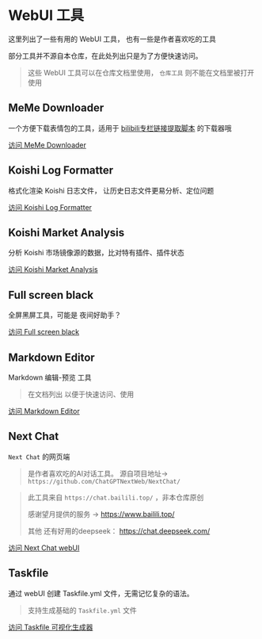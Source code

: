 # WebUI 工具

这里列出了一些有用的 WebUI 工具， 也有一些是作者喜欢吃的工具

部分工具并不源自本仓库，在此处列出只是为了方便快速访问。

> 这些 WebUI 工具可以在仓库文档里使用， `仓库工具` 则不能在文档里被打开使用




## MeMe Downloader

一个方便下载表情包的工具，适用于 [bilibili专栏链接提取脚本](https://greasyfork.org/zh-CN/scripts/521666-bilibili%E4%B8%93%E6%A0%8F%E5%8E%9F%E5%9B%BE%E9%93%BE%E6%8E%A5%E6%8F%90%E5%8F%962024%E6%94%B9%E7%89%88) 的下载器哦

<a href="/koishi-shangxue-apps/MemeDownloader.html" target="_blank" rel="noopener noreferrer">访问 MeMe Downloader</a>




## Koishi Log Formatter

格式化渲染 Koishi 日志文件， 让历史日志文件更易分析、定位问题

<a href="/koishi-shangxue-apps/LogFormatter.html" target="_blank" rel="noopener noreferrer">访问 Koishi Log Formatter</a>




## Koishi Market Analysis

分析 Koishi 市场镜像源的数据，比对特有插件、插件状态

<a href="/koishi-shangxue-apps/KoishiMarketAnalysis.html" target="_blank" rel="noopener noreferrer">访问 Koishi Market Analysis</a>




## Full screen black

全屏黑屏工具，可能是    夜间好助手？

<a href="/koishi-shangxue-apps/ALLblack.html" target="_blank" rel="noopener noreferrer">访问 Full screen black</a>




## Markdown Editor

Markdown 编辑-预览 工具

> 在文档列出 以便于快速访问、使用

<a href="/koishi-shangxue-apps/MarkdownEditor.html" target="_blank" rel="noopener noreferrer">访问 Markdown Editor</a>




## Next Chat

`Next Chat` 的网页端 

> 是作者喜欢吃的AI对话工具。
> 源自项目地址-> `https://github.com/ChatGPTNextWeb/NextChat/`

> 此工具来自 `https://chat.bailili.top/`  ，非本仓库原创
>
> 感谢望月提供的服务 -> https://www.bailili.top/
>
> 其他 还有好用的deepseek： https://chat.deepseek.com/
 
<a href="/koishi-shangxue-apps/NextChat.html" target="_blank" rel="noopener noreferrer">访问 Next Chat webUI</a>




## Taskfile

通过 webUI 创建 Taskfile.yml 文件，无需记忆复杂的语法。

> 支持生成基础的 `Taskfile.yml` 文件

<a href="/koishi-shangxue-apps/Taskfile.html" target="_blank" rel="noopener noreferrer">访问 Taskfile 可视化生成器</a>

